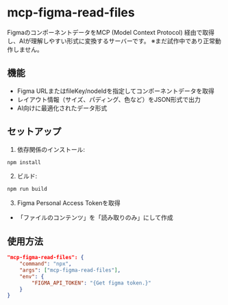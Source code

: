 # mcp-figma-read-files

FigmaのコンポーネントデータをMCP (Model Context Protocol) 経由で取得し、AIが理解しやすい形式に変換するサーバーです。
※まだ試作中であり正常動作しません。

## 機能

- Figma URLまたはfileKey/nodeIdを指定してコンポーネントデータを取得
- レイアウト情報（サイズ、パディング、色など）をJSON形式で出力
- AI向けに最適化されたデータ形式

## セットアップ

1. 依存関係のインストール:
```bash
npm install
```

2. ビルド:
```bash
npm run build
```

3. Figma Personal Access Tokenを取得

* 「ファイルのコンテンツ」を「読み取りのみ」にして作成

## 使用方法

```json
"mcp-figma-read-files": {
    "command": "npx",
    "args": ["mcp-figma-read-files"],
    "env": {
        "FIGMA_API_TOKEN": "{Get figma token.}"
    }
}
```